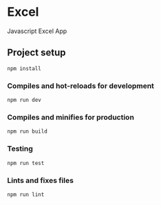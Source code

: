 # Excel
Javascript Excel App

## Project setup
```
npm install
```

### Compiles and hot-reloads for development
```
npm run dev
```

### Compiles and minifies for production
```
npm run build
```

### Testing
```
npm run test
```

### Lints and fixes files
```
npm run lint
```
